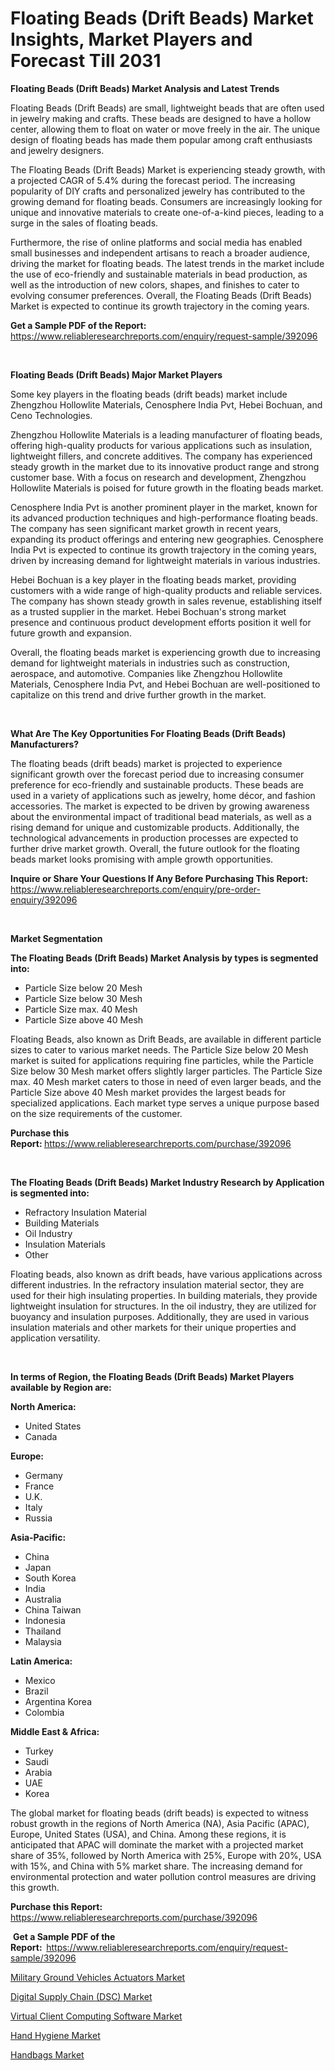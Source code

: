 <p><h1>Floating Beads (Drift Beads) Market Insights, Market Players and Forecast Till 2031</h1></p><p><strong>Floating Beads (Drift Beads) Market Analysis and Latest Trends</strong></p>
<p><p>Floating Beads (Drift Beads) are small, lightweight beads that are often used in jewelry making and crafts. These beads are designed to have a hollow center, allowing them to float on water or move freely in the air. The unique design of floating beads has made them popular among craft enthusiasts and jewelry designers.</p><p>The Floating Beads (Drift Beads) Market is experiencing steady growth, with a projected CAGR of 5.4% during the forecast period. The increasing popularity of DIY crafts and personalized jewelry has contributed to the growing demand for floating beads. Consumers are increasingly looking for unique and innovative materials to create one-of-a-kind pieces, leading to a surge in the sales of floating beads.</p><p>Furthermore, the rise of online platforms and social media has enabled small businesses and independent artisans to reach a broader audience, driving the market for floating beads. The latest trends in the market include the use of eco-friendly and sustainable materials in bead production, as well as the introduction of new colors, shapes, and finishes to cater to evolving consumer preferences. Overall, the Floating Beads (Drift Beads) Market is expected to continue its growth trajectory in the coming years.</p></p>
<p><strong>Get a Sample PDF of the Report:&nbsp;</strong> <a href="https://www.reliableresearchreports.com/enquiry/request-sample/392096">https://www.reliableresearchreports.com/enquiry/request-sample/392096</a></p>
<p>&nbsp;</p>
<p><strong>Floating Beads (Drift Beads) Major Market Players</strong></p>
<p><p>Some key players in the floating beads (drift beads) market include Zhengzhou Hollowlite Materials, Cenosphere India Pvt, Hebei Bochuan, and Ceno Technologies.</p><p>Zhengzhou Hollowlite Materials is a leading manufacturer of floating beads, offering high-quality products for various applications such as insulation, lightweight fillers, and concrete additives. The company has experienced steady growth in the market due to its innovative product range and strong customer base. With a focus on research and development, Zhengzhou Hollowlite Materials is poised for future growth in the floating beads market.</p><p>Cenosphere India Pvt is another prominent player in the market, known for its advanced production techniques and high-performance floating beads. The company has seen significant market growth in recent years, expanding its product offerings and entering new geographies. Cenosphere India Pvt is expected to continue its growth trajectory in the coming years, driven by increasing demand for lightweight materials in various industries.</p><p>Hebei Bochuan is a key player in the floating beads market, providing customers with a wide range of high-quality products and reliable services. The company has shown steady growth in sales revenue, establishing itself as a trusted supplier in the market. Hebei Bochuan's strong market presence and continuous product development efforts position it well for future growth and expansion.</p><p>Overall, the floating beads market is experiencing growth due to increasing demand for lightweight materials in industries such as construction, aerospace, and automotive. Companies like Zhengzhou Hollowlite Materials, Cenosphere India Pvt, and Hebei Bochuan are well-positioned to capitalize on this trend and drive further growth in the market.</p></p>
<p>&nbsp;</p>
<p><strong>What Are The Key Opportunities For Floating Beads (Drift Beads) Manufacturers?</strong></p>
<p><p>The floating beads (drift beads) market is projected to experience significant growth over the forecast period due to increasing consumer preference for eco-friendly and sustainable products. These beads are used in a variety of applications such as jewelry, home décor, and fashion accessories. The market is expected to be driven by growing awareness about the environmental impact of traditional bead materials, as well as a rising demand for unique and customizable products. Additionally, the technological advancements in production processes are expected to further drive market growth. Overall, the future outlook for the floating beads market looks promising with ample growth opportunities.</p></p>
<p><strong>Inquire or Share Your Questions If Any Before Purchasing This Report:</strong> <a href="https://www.reliableresearchreports.com/enquiry/pre-order-enquiry/392096">https://www.reliableresearchreports.com/enquiry/pre-order-enquiry/392096</a></p>
<p>&nbsp;</p>
<p><strong>Market Segmentation</strong></p>
<p><strong>The Floating Beads (Drift Beads) Market Analysis by types is segmented into:</strong></p>
<p><ul><li>Particle Size below 20 Mesh</li><li>Particle Size below 30 Mesh</li><li>Particle Size max. 40 Mesh</li><li>Particle Size above 40 Mesh</li></ul></p>
<p><p>Floating Beads, also known as Drift Beads, are available in different particle sizes to cater to various market needs. The Particle Size below 20 Mesh market is suited for applications requiring fine particles, while the Particle Size below 30 Mesh market offers slightly larger particles. The Particle Size max. 40 Mesh market caters to those in need of even larger beads, and the Particle Size above 40 Mesh market provides the largest beads for specialized applications. Each market type serves a unique purpose based on the size requirements of the customer.</p></p>
<p><strong>Purchase this Report:&nbsp;</strong><a href="https://www.reliableresearchreports.com/purchase/392096">https://www.reliableresearchreports.com/purchase/392096</a></p>
<p>&nbsp;</p>
<p><strong>The Floating Beads (Drift Beads) Market Industry Research by Application is segmented into:</strong></p>
<p><ul><li>Refractory Insulation Material</li><li>Building Materials</li><li>Oil Industry</li><li>Insulation Materials</li><li>Other</li></ul></p>
<p><p>Floating beads, also known as drift beads, have various applications across different industries. In the refractory insulation material sector, they are used for their high insulating properties. In building materials, they provide lightweight insulation for structures. In the oil industry, they are utilized for buoyancy and insulation purposes. Additionally, they are used in various insulation materials and other markets for their unique properties and application versatility.</p></p>
<p>&nbsp;</p>
<p><strong>In terms of Region, the Floating Beads (Drift Beads) Market Players available by Region are:</strong></p>
<p>
    <p> <strong> North America: </strong>
        <ul>
            <li>United States</li>
            <li>Canada</li>
        </ul>
        </p> 
    <p> <strong> Europe: </strong>
        <ul>
            <li>Germany</li>
            <li>France</li>
            <li>U.K.</li>
            <li>Italy</li>
            <li>Russia</li>
        </ul>
        </p> 
    <p> <strong> Asia-Pacific: </strong>
        <ul>
            <li>China</li>
            <li>Japan</li>
            <li>South Korea</li>
            <li>India</li>
            <li>Australia</li>
            <li>China Taiwan</li>
            <li>Indonesia</li>
            <li>Thailand</li>
            <li>Malaysia</li>
        </ul>
        </p> 
    <p> <strong> Latin America: </strong>
        <ul>
            <li>Mexico</li>
            <li>Brazil</li>
            <li>Argentina Korea</li>
            <li>Colombia</li>
        </ul>
        </p> 
    <p> <strong> Middle East & Africa: </strong>
        <ul>
            <li>Turkey</li>
            <li>Saudi</li>
            <li>Arabia</li>
            <li>UAE</li>
            <li>Korea</li>
        </ul>
    </p>
    </p>
<p><p>The global market for floating beads (drift beads) is expected to witness robust growth in the regions of North America (NA), Asia Pacific (APAC), Europe, United States (USA), and China. Among these regions, it is anticipated that APAC will dominate the market with a projected market share of 35%, followed by North America with 25%, Europe with 20%, USA with 15%, and China with 5% market share. The increasing demand for environmental protection and water pollution control measures are driving this growth.</p></p>
<p><strong>Purchase this Report: </strong><a href="https://www.reliableresearchreports.com/purchase/392096">https://www.reliableresearchreports.com/purchase/392096</a></p>
<p>&nbsp;<strong>Get a Sample PDF of the Report:&nbsp;&nbsp;</strong><a href="https://www.reliableresearchreports.com/enquiry/request-sample/392096">https://www.reliableresearchreports.com/enquiry/request-sample/392096</a></p>
<p><strong></strong></p>
<p><p><a href="https://changeable-paste-463.notion.site/Military-Ground-Vehicles-Actuators-Market-Size-2024-2031-Global-Industrial-Analysis-Key-Geographi-33300d54053d43669f2ba3279a82b00b">Military Ground Vehicles Actuators Market</a></p><p><a href="https://fuschia-pecorino-a6d.notion.site/Digital-Supply-Chain-DSC-Market-Size-Share-Trends-Analysis-Report-By-Material-By-Type-By-End--b6a57a5c5c154315b4e060f21c87df8e">Digital Supply Chain (DSC) Market</a></p><p><a href="https://florentine-yuzu-f42.notion.site/Virtual-Client-Computing-Software-Market-Size-2024-2031-Global-Industrial-Analysis-Key-Geographic-a5699d47acd94b8d99e1b34214356b0e">Virtual Client Computing Software Market</a></p><p><a href="https://view.publitas.com/reportprime-1/hand-hygiene-market-a-comprehensive-report-of-its-market-share-growth-trends-2024-2031/">Hand Hygiene Market</a></p><p><a href="https://view.publitas.com/reportprime-1/handbags-market-furnish-information-about-market-size-market-share-market-dynamics-and-projections-spanning-from-2024-to-2031/">Handbags Market</a></p></p>